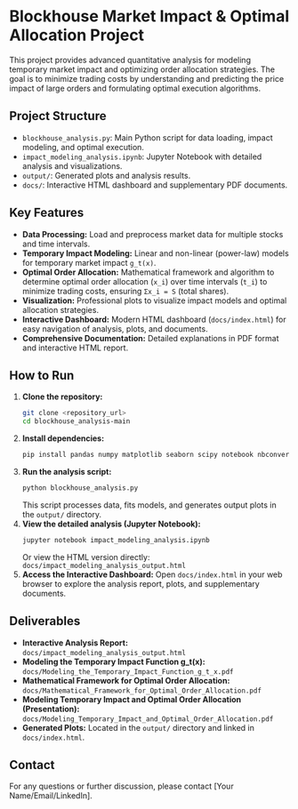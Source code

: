 
# Blockhouse Market Impact & Optimal Allocation Project

This project provides advanced quantitative analysis for modeling temporary market impact and optimizing order allocation strategies. The goal is to minimize trading costs by understanding and predicting the price impact of large orders and formulating optimal execution algorithms.

## Project Structure

- `blockhouse_analysis.py`: Main Python script for data loading, impact modeling, and optimal execution.
- `impact_modeling_analysis.ipynb`: Jupyter Notebook with detailed analysis and visualizations.
- `output/`: Generated plots and analysis results.
- `docs/`: Interactive HTML dashboard and supplementary PDF documents.

## Key Features

- **Data Processing:** Load and preprocess market data for multiple stocks and time intervals.
- **Temporary Impact Modeling:** Linear and non-linear (power-law) models for temporary market impact `g_t(x)`.
- **Optimal Order Allocation:** Mathematical framework and algorithm to determine optimal order allocation (`x_i`) over time intervals (`t_i`) to minimize trading costs, ensuring `Σx_i = S` (total shares).
- **Visualization:** Professional plots to visualize impact models and optimal allocation strategies.
- **Interactive Dashboard:** Modern HTML dashboard (`docs/index.html`) for easy navigation of analysis, plots, and documents.
- **Comprehensive Documentation:** Detailed explanations in PDF format and interactive HTML report.

## How to Run

1. **Clone the repository:**
    ```bash
    git clone <repository_url>
    cd blockhouse_analysis-main
    ```
2. **Install dependencies:**
    ```bash
    pip install pandas numpy matplotlib seaborn scipy notebook nbconvert
    ```
3. **Run the analysis script:**
    ```bash
    python blockhouse_analysis.py
    ```
    This script processes data, fits models, and generates output plots in the `output/` directory.
4. **View the detailed analysis (Jupyter Notebook):**
    ```bash
    jupyter notebook impact_modeling_analysis.ipynb
    ```
    Or view the HTML version directly: `docs/impact_modeling_analysis_output.html`
5. **Access the Interactive Dashboard:**
    Open `docs/index.html` in your web browser to explore the analysis report, plots, and supplementary documents.

## Deliverables

- **Interactive Analysis Report:** `docs/impact_modeling_analysis_output.html`
- **Modeling the Temporary Impact Function g_t(x):** `docs/Modeling_the_Temporary_Impact_Function_g_t_x.pdf`
- **Mathematical Framework for Optimal Order Allocation:** `docs/Mathematical_Framework_for_Optimal_Order_Allocation.pdf`
- **Modeling Temporary Impact and Optimal Order Allocation (Presentation):** `docs/Modeling_Temporary_Impact_and_Optimal_Order_Allocation.pdf`
- **Generated Plots:** Located in the `output/` directory and linked in `docs/index.html`.

## Contact

For any questions or further discussion, please contact [Your Name/Email/LinkedIn].



